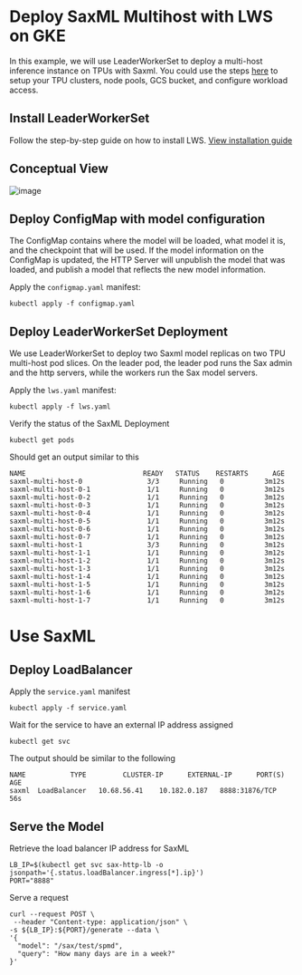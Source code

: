 # Deploy SaxML Multihost with LWS on GKE

In this example, we will use LeaderWorkerSet to deploy a multi-host inference instance on TPUs with Saxml. You could use the steps [here](https://cloud.google.com/kubernetes-engine/docs/tutorials/tpu-multihost-saxml#before-you-begin) to setup your TPU clusters, node pools, GCS bucket, and configure workload access. 

## Install LeaderWorkerSet

Follow the step-by-step guide on how to install LWS. [View installation guide](https://github.com/kubernetes-sigs/lws/blob/main/docs/setup/install.md)

## Conceptual View

![image](https://github.com/kubernetes-sigs/lws/assets/86417275/2c4a9abd-f988-4f2e-ad3f-c7b03f0b6485)

## Deploy ConfigMap with model configuration
The ConfigMap contains where the model will be loaded, what model it is, and the checkpoint that will be used. If the model information on the ConfigMap is updated, the HTTP Server will unpublish the model that was loaded, and publish a model that reflects the new model information.

Apply the `configmap.yaml` manifest:

```shell
kubectl apply -f configmap.yaml
```


## Deploy LeaderWorkerSet Deployment

We use LeaderWorkerSet to deploy two Saxml model replicas on two TPU multi-host pod slices. 
On the leader pod, the leader pod runs the Sax admin and the http servers, while the workers run the Sax model servers.

Apply the `lws.yaml` manifest:
```shell
kubectl apply -f lws.yaml
```

Verify the status of the SaxML Deployment
```shell
kubectl get pods
```

Should get an output similar to this
```shell
NAME                             READY   STATUS    RESTARTS      AGE
saxml-multi-host-0                3/3     Running   0          3m12s
saxml-multi-host-0-1              1/1     Running   0          3m12s
saxml-multi-host-0-2              1/1     Running   0          3m12s
saxml-multi-host-0-3              1/1     Running   0          3m12s
saxml-multi-host-0-4              1/1     Running   0          3m12s
saxml-multi-host-0-5              1/1     Running   0          3m12s
saxml-multi-host-0-6              1/1     Running   0          3m12s
saxml-multi-host-0-7              1/1     Running   0          3m12s
saxml-multi-host-1                3/3     Running   0          3m12s
saxml-multi-host-1-1              1/1     Running   0          3m12s
saxml-multi-host-1-2              1/1     Running   0          3m12s
saxml-multi-host-1-3              1/1     Running   0          3m12s
saxml-multi-host-1-4              1/1     Running   0          3m12s
saxml-multi-host-1-5              1/1     Running   0          3m12s
saxml-multi-host-1-6              1/1     Running   0          3m12s
saxml-multi-host-1-7              1/1     Running   0          3m12s

```

# Use SaxML

## Deploy LoadBalancer

Apply the `service.yaml` manifest

```shell
kubectl apply -f service.yaml
```

Wait for the service to have an external IP address assigned

```shell
kubectl get svc
```

The output should be similar to the following
```shell
NAME           TYPE         CLUSTER-IP      EXTERNAL-IP      PORT(S)       AGE
saxml  LoadBalancer   10.68.56.41    10.182.0.187   8888:31876/TCP   56s

```

## Serve the Model

Retrieve the load balancer IP address for SaxML
```shell
LB_IP=$(kubectl get svc sax-http-lb -o jsonpath='{.status.loadBalancer.ingress[*].ip}')
PORT="8888"
```

Serve a request
```shell
curl --request POST \
 --header "Content-type: application/json" \
-s ${LB_IP}:${PORT}/generate --data \
'{
  "model": "/sax/test/spmd",
  "query": "How many days are in a week?"
}'
```